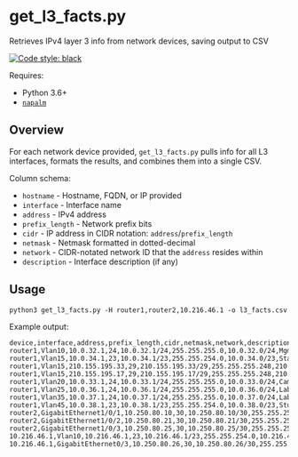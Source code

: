 # get_l3_facts.py

Retrieves IPv4 layer 3 info from network devices, saving output to CSV

[![Code style: black](https://img.shields.io/badge/code%20style-black-000000.svg)](https://github.com/python/black)

Requires:
* Python 3.6+
* [`napalm`](https://github.com/napalm-automation/napalm)

## Overview

For each network device provided, `get_l3_facts.py` pulls info for all L3 interfaces, formats the results, and combines them into a single CSV.

Column schema:
* `hostname` - Hostname, FQDN, or IP provided
* `interface` - Interface name
* `address` - IPv4 address
* `prefix_length` - Network prefix bits
* `cidr` - IP address in CIDR notation: `address`/`prefix_length`
* `netmask` - Netmask formatted in dotted-decimal
* `network` - CIDR-notated network ID that the `address` resides within
* `description` - Interface description (if any)

## Usage

`python3 get_l3_facts.py -H router1,router2,10.216.46.1 -o l3_facts.csv`

Example output:

```
device,interface,address,prefix_length,cidr,netmask,network,description
router1,Vlan10,10.0.32.1,24,10.0.32.1/24,255.255.255.0,10.0.32.0/24,Mgmt
router1,Vlan15,10.0.34.1,23,10.0.34.1/23,255.255.254.0,10.0.34.0/23,Staff
router1,Vlan15,210.155.195.33,29,210.155.195.33/29,255.255.255.248,210.155.195.32/29,Staff
router1,Vlan15,210.155.195.17,29,210.155.195.17/29,255.255.255.248,210.155.195.16/29,Staff
router1,Vlan20,10.0.33.1,24,10.0.33.1/24,255.255.255.0,10.0.33.0/24,Cameras
router1,Vlan25,10.0.36.1,24,10.0.36.1/24,255.255.255.0,10.0.36.0/24,Lab1
router1,Vlan35,10.0.37.1,24,10.0.37.1/24,255.255.255.0,10.0.37.0/24,Lab2
router1,Vlan45,10.0.38.1,23,10.0.38.1/23,255.255.254.0,10.0.38.0/23,Students
router2,GigabitEthernet1/0/1,10.250.80.10,30,10.250.80.10/30,255.255.255.252,10.250.80.8/30,
router2,GigabitEthernet1/0/2,10.250.80.21,30,10.250.80.21/30,255.255.255.252,10.250.80.20/30,
router2,GigabitEthernet1/0/3,10.250.80.25,30,10.250.80.25/30,255.255.255.252,10.250.80.24/30,
10.216.46.1,Vlan10,10.216.46.1,23,10.216.46.1/23,255.255.254.0,10.216.46.0/23,LAN
10.216.46.1,GigabitEthernet0/3,10.250.80.26,30,10.250.80.26/30,255.255.255.252,10.250.80.24/30,UPLINK
```


